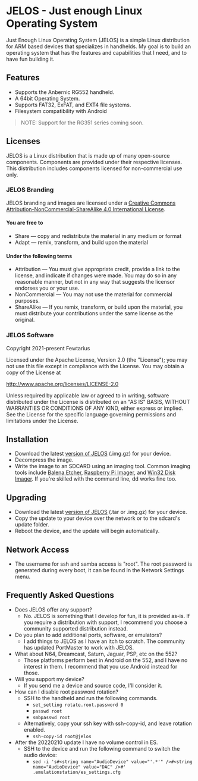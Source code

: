 # JELOS - Just enough Linux Operating System
Just Enough Linux Operating System (JELOS) is a simple Linux distribution for ARM based devices that specializes in handhelds.  My goal is to build an operating system that has the features and capabilities that I need, and to have fun building it.

## Features
* Supports the Anbernic RG552 handheld.
* A 64bit Operating System.
* Supports FAT32, ExFAT, and EXT4 file systems.
* Filesystem compatibility with Android

> NOTE: Support for the RG351 series coming soon.

## Licenses
JELOS is a Linux distribution that is made up of many open-source components.  Components are provided under their respective licenses.  This distribution includes components licensed for non-commercial use only.

### JELOS Branding
JELOS branding and images are licensed under a [Creative Commons Attribution-NonCommercial-ShareAlike 4.0 International License](https://creativecommons.org/licenses/by-nc-sa/4.0/).

#### You are free to
* Share — copy and redistribute the material in any medium or format
* Adapt — remix, transform, and build upon the material

#### Under the following terms
* Attribution — You must give appropriate credit, provide a link to the license, and indicate if changes were made. You may do so in any reasonable manner, but not in any way that suggests the licensor endorses you or your use.
* NonCommercial — You may not use the material for commercial purposes.
* ShareAlike — If you remix, transform, or build upon the material, you must distribute your contributions under the same license as the original.

### JELOS Software
Copyright 2021-present Fewtarius

Licensed under the Apache License, Version 2.0 (the "License");
you may not use this file except in compliance with the License.
You may obtain a copy of the License at

http://www.apache.org/licenses/LICENSE-2.0

Unless required by applicable law or agreed to in writing, software
distributed under the License is distributed on an "AS IS" BASIS,
WITHOUT WARRANTIES OR CONDITIONS OF ANY KIND, either express or implied.
See the License for the specific language governing permissions and
limitations under the License.

## Installation
* Download the latest [version of JELOS](https://github.com/JustEnoughLinuxOS/distribution/releases) (.img.gz) for your device.
* Decompress the image.
* Write the image to an SDCARD using an imaging tool.  Common imaging tools include [Balena Etcher](https://www.balena.io/etcher/), [Raspberry Pi Imager](https://www.raspberrypi.com/software/), and [Win32 Disk Imager](https://sourceforge.net/projects/win32diskimager/).  If you're skilled with the command line, dd works fine too.

## Upgrading
* Download the latest [version of JELOS](https://github.com/JustEnoughLinuxOS/distribution/releases) (.tar or .img.gz) for your device.
* Copy the update to your device over the network or to the sdcard's update folder.
* Reboot the device, and the update will begin automatically.

## Network Access
* The username for ssh and samba access is "root".  The root password is generated during every boot, it can be found in the Network Settings menu.

## Frequently Asked Questions
* Does JELOS offer any support?
  * No. JELOS is something that I develop for fun, it is provided as-is.  If you require a distribution with support, I recommend you choose a community supported distribution instead.
* Do you plan to add additional ports, software, or emulators?
  * I add things to JELOS as I have an itch to scratch. The community has updated PortMaster to work with JELOS.
* What about N64, Dreamcast, Saturn, Jaguar, PSP, etc on the 552?
  * Those platforms perform best in Android on the 552, and I have no interest in them.  I recommend that you use Android instead for those.
* Will you support my device?
  * If you send me a device and source code, I'll consider it.
* How can I disable root password rotation?
  * SSH to the handheld and run the following commands.
    * ```set_setting rotate.root.password 0```
    * ```passwd root```
    * ```smbpasswd root```
  * Alternatively, copy your ssh key with ssh-copy-id, and leave rotation enabled.
    * ```ssh-copy-id root@jelos```
* After the 20220210 update I have no volume control in ES.
  * SSH to the device and run the following command to switch the audio device:
    * ```sed -i 's#<string name="AudioDevice" value="'.*'" />#<string name="AudioDevice" value="DAC" />#' .emulationstation/es_settings.cfg```
